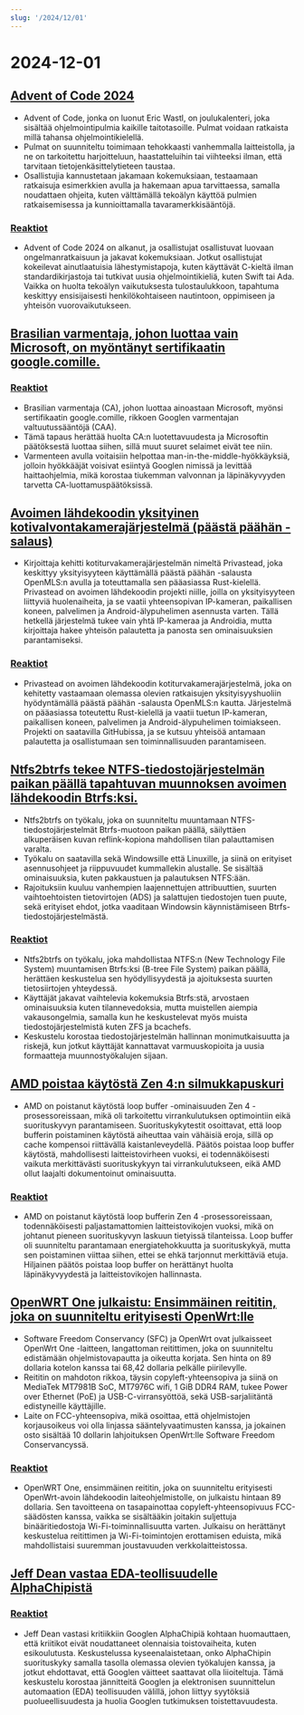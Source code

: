 ```yaml
---
slug: '/2024/12/01'
---
```


# 2024-12-01

## [Advent of Code 2024](https://adventofcode.com/2024/about)

- Advent of Code, jonka on luonut Eric Wastl, on joulukalenteri, joka sisältää ohjelmointipulmia kaikille taitotasoille. Pulmat voidaan ratkaista millä tahansa ohjelmointikielellä.
- Pulmat on suunniteltu toimimaan tehokkaasti vanhemmalla laitteistolla, ja ne on tarkoitettu harjoitteluun, haastatteluihin tai viihteeksi ilman, että tarvitaan tietojenkäsittelytieteen taustaa.
- Osallistujia kannustetaan jakamaan kokemuksiaan, testaamaan ratkaisuja esimerkkien avulla ja hakemaan apua tarvittaessa, samalla noudattaen ohjeita, kuten välttämällä tekoälyn käyttöä pulmien ratkaisemisessa ja kunnioittamalla tavaramerkkisääntöjä.

### [Reaktiot](https://news.ycombinator.com/item?id=42287231)

- Advent of Code 2024 on alkanut, ja osallistujat osallistuvat luovaan ongelmanratkaisuun ja jakavat kokemuksiaan. Jotkut osallistujat kokeilevat ainutlaatuisia lähestymistapoja, kuten käyttävät C-kieltä ilman standardikirjastoja tai tutkivat uusia ohjelmointikieliä, kuten Swift tai Ada. Vaikka on huolta tekoälyn vaikutuksesta tulostaulukkoon, tapahtuma keskittyy ensisijaisesti henkilökohtaiseen nautintoon, oppimiseen ja yhteisön vuorovaikutukseen.

## [Brasilian varmentaja, johon luottaa vain Microsoft, on myöntänyt sertifikaatin google.comille.](https://follow.agwa.name/notice/AoZSMI38xcA3TrN1sm)

### [Reaktiot](https://news.ycombinator.com/item?id=42284202)

- Brasilian varmentaja (CA), johon luottaa ainoastaan Microsoft, myönsi sertifikaatin google.comille, rikkoen Googlen varmentajan valtuutussääntöjä (CAA).
- Tämä tapaus herättää huolta CA:n luotettavuudesta ja Microsoftin päätöksestä luottaa siihen, sillä muut suuret selaimet eivät tee niin.
- Varmenteen avulla voitaisiin helpottaa man-in-the-middle-hyökkäyksiä, jolloin hyökkääjät voisivat esiintyä Googlen nimissä ja levittää haittaohjelmia, mikä korostaa tiukemman valvonnan ja läpinäkyvyyden tarvetta CA-luottamuspäätöksissä.

## [Avoimen lähdekoodin yksityinen kotivalvontakamerajärjestelmä (päästä päähän -salaus)](https://github.com/privastead/privastead)

- Kirjoittaja kehitti kotiturvakamerajärjestelmän nimeltä Privastead, joka keskittyy yksityisyyteen käyttämällä päästä päähän -salausta OpenMLS:n avulla ja toteuttamalla sen pääasiassa Rust-kielellä. Privastead on avoimen lähdekoodin projekti niille, joilla on yksityisyyteen liittyviä huolenaiheita, ja se vaatii yhteensopivan IP-kameran, paikallisen koneen, palvelimen ja Android-älypuhelimen asennusta varten. Tällä hetkellä järjestelmä tukee vain yhtä IP-kameraa ja Androidia, mutta kirjoittaja hakee yhteisön palautetta ja panosta sen ominaisuuksien parantamiseksi.

### [Reaktiot](https://news.ycombinator.com/item?id=42284412)

- Privastead on avoimen lähdekoodin kotiturvakamerajärjestelmä, joka on kehitetty vastaamaan olemassa olevien ratkaisujen yksityisyyshuoliin hyödyntämällä päästä päähän -salausta OpenMLS:n kautta. Järjestelmä on pääasiassa toteutettu Rust-kielellä ja vaatii tuetun IP-kameran, paikallisen koneen, palvelimen ja Android-älypuhelimen toimiakseen. Projekti on saatavilla GitHubissa, ja se kutsuu yhteisöä antamaan palautetta ja osallistumaan sen toiminnallisuuden parantamiseen.

## [Ntfs2btrfs tekee NTFS-tiedostojärjestelmän paikan päällä tapahtuvan muunnoksen avoimen lähdekoodin Btrfs:ksi.](https://github.com/maharmstone/ntfs2btrfs)

- Ntfs2btrfs on työkalu, joka on suunniteltu muuntamaan NTFS-tiedostojärjestelmät Btrfs-muotoon paikan päällä, säilyttäen alkuperäisen kuvan reflink-kopiona mahdollisen tilan palauttamisen varalta.
- Työkalu on saatavilla sekä Windowsille että Linuxille, ja siinä on erityiset asennusohjeet ja riippuvuudet kummallekin alustalle. Se sisältää ominaisuuksia, kuten pakkaustuen ja palautuksen NTFS:ään.
- Rajoituksiin kuuluu vanhempien laajennettujen attribuuttien, suurten vaihtoehtoisten tietovirtojen (ADS) ja salattujen tiedostojen tuen puute, sekä erityiset ehdot, jotka vaaditaan Windowsin käynnistämiseen Btrfs-tiedostojärjestelmästä.

### [Reaktiot](https://news.ycombinator.com/item?id=42283950)

- Ntfs2btrfs on työkalu, joka mahdollistaa NTFS:n (New Technology File System) muuntamisen Btrfs:ksi (B-tree File System) paikan päällä, herättäen keskustelua sen hyödyllisyydestä ja ajoituksesta suurten tietosiirtojen yhteydessä.
- Käyttäjät jakavat vaihtelevia kokemuksia Btrfs:stä, arvostaen ominaisuuksia kuten tilannevedoksia, mutta muistellen aiempia vakausongelmia, samalla kun he keskustelevat myös muista tiedostojärjestelmistä kuten ZFS ja bcachefs.
- Keskustelu korostaa tiedostojärjestelmän hallinnan monimutkaisuutta ja riskejä, kun jotkut käyttäjät kannattavat varmuuskopioita ja uusia formaatteja muunnostyökalujen sijaan.

## [AMD poistaa käytöstä Zen 4:n silmukkapuskuri](https://chipsandcheese.com/p/amd-disables-zen-4s-loop-buffer)

- AMD on poistanut käytöstä loop buffer -ominaisuuden Zen 4 -prosessoreissaan, mikä oli tarkoitettu virrankulutuksen optimointiin eikä suorituskyvyn parantamiseen. Suorituskykytestit osoittavat, että loop bufferin poistaminen käytöstä aiheuttaa vain vähäisiä eroja, sillä op cache kompensoi riittävällä kaistanleveydellä. Päätös poistaa loop buffer käytöstä, mahdollisesti laitteistovirheen vuoksi, ei todennäköisesti vaikuta merkittävästi suorituskykyyn tai virrankulutukseen, eikä AMD ollut laajalti dokumentoinut ominaisuutta.

### [Reaktiot](https://news.ycombinator.com/item?id=42283933)

- AMD on poistanut käytöstä loop bufferin Zen 4 -prosessoreissaan, todennäköisesti paljastamattomien laitteistovikojen vuoksi, mikä on johtanut pieneen suorituskyvyn laskuun tietyissä tilanteissa. Loop buffer oli suunniteltu parantamaan energiatehokkuutta ja suorituskykyä, mutta sen poistaminen viittaa siihen, ettei se ehkä tarjonnut merkittäviä etuja. Hiljainen päätös poistaa loop buffer on herättänyt huolta läpinäkyvyydestä ja laitteistovikojen hallinnasta.

## [OpenWRT One julkaistu: Ensimmäinen reititin, joka on suunniteltu erityisesti OpenWrt:lle](https://sfconservancy.org/news/2024/nov/29/openwrt-one-wireless-router-now-ships-black-friday/)

- Software Freedom Conservancy (SFC) ja OpenWrt ovat julkaisseet OpenWrt One -laitteen, langattoman reitittimen, joka on suunniteltu edistämään ohjelmistovapautta ja oikeutta korjata. Sen hinta on 89 dollaria kotelon kanssa tai 68,42 dollaria pelkälle piirilevylle.
- Reititin on mahdoton rikkoa, täysin copyleft-yhteensopiva ja siinä on MediaTek MT7981B SoC, MT7976C wifi, 1 GiB DDR4 RAM, tukee Power over Ethernet (PoE) ja USB-C-virransyöttöä, sekä USB-sarjaliitäntä edistyneille käyttäjille.
- Laite on FCC-yhteensopiva, mikä osoittaa, että ohjelmistojen korjausoikeus voi olla linjassa sääntelyvaatimusten kanssa, ja jokainen osto sisältää 10 dollarin lahjoituksen OpenWrt:lle Software Freedom Conservancyssä.

### [Reaktiot](https://news.ycombinator.com/item?id=42285689)

- OpenWRT One, ensimmäinen reititin, joka on suunniteltu erityisesti OpenWrt-avoin lähdekoodin laiteohjelmistolle, on julkaistu hintaan 89 dollaria. Sen tavoitteena on tasapainottaa copyleft-yhteensopivuus FCC-säädösten kanssa, vaikka se sisältääkin joitakin suljettuja binääritiedostoja Wi-Fi-toiminnallisuutta varten. Julkaisu on herättänyt keskustelua reitittimen ja Wi-Fi-toimintojen erottamisen eduista, mikä mahdollistaisi suuremman joustavuuden verkkolaitteistossa.

## [Jeff Dean vastaa EDA-teollisuudelle AlphaChipistä](https://twitter.com/JeffDean/status/1858540085794451906)

### [Reaktiot](https://news.ycombinator.com/item?id=42285128)

- Jeff Dean vastasi kritiikkiin Googlen AlphaChipiä kohtaan huomauttaen, että kriitikot eivät noudattaneet olennaisia toistovaiheita, kuten esikoulutusta. Keskustelussa kyseenalaistetaan, onko AlphaChipin suorituskyky samalla tasolla olemassa olevien työkalujen kanssa, ja jotkut ehdottavat, että Googlen väitteet saattavat olla liioiteltuja. Tämä keskustelu korostaa jännitteitä Googlen ja elektronisen suunnittelun automaation (EDA) teollisuuden välillä, johon liittyy syytöksiä puolueellisuudesta ja huolia Googlen tutkimuksen toistettavuudesta.

<head>
  <meta property="og:title" content="Advent of Code 2024" />
  <meta property="og:type" content="website" />
  <meta property="og:image" content="https://og.cho.sh/api/og/?title=Advent%20of%20Code%202024&subheading=sunnuntaina%201.%20joulukuuta%202024%3A%20Hacker%20News%20yhteenveto" />
</head>
